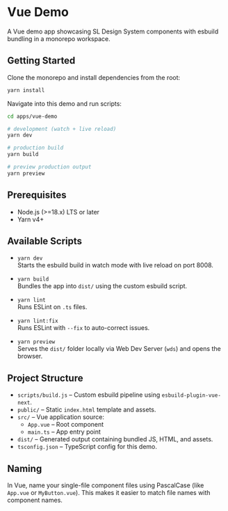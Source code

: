 # Vue Demo

A Vue demo app showcasing SL Design System components with esbuild bundling in a monorepo workspace.

## Getting Started

Clone the monorepo and install dependencies from the root:

```bash
yarn install
```

Navigate into this demo and run scripts:

```bash
cd apps/vue-demo

# development (watch + live reload)
yarn dev

# production build
yarn build

# preview production output
yarn preview
```

## Prerequisites

- Node.js (>=18.x) LTS or later
- Yarn v4+

## Available Scripts

- `yarn dev`  
  Starts the esbuild build in watch mode with live reload on port 8008.

- `yarn build`  
  Bundles the app into `dist/` using the custom esbuild script.

- `yarn lint`  
  Runs ESLint on `.ts` files.

- `yarn lint:fix`  
  Runs ESLint with `--fix` to auto-correct issues.

- `yarn preview`  
  Serves the `dist/` folder locally via Web Dev Server (`wds`) and opens the browser.

## Project Structure

- `scripts/build.js` – Custom esbuild pipeline using `esbuild-plugin-vue-next`.
- `public/` – Static `index.html` template and assets.
- `src/` – Vue application source:
  - `App.vue` – Root component
  - `main.ts` – App entry point
- `dist/` – Generated output containing bundled JS, HTML, and assets.
- `tsconfig.json` – TypeScript config for this demo.


## Naming

In Vue, name your single-file component files using PascalCase (like `App.vue` or `MyButton.vue`).
This makes it easier to match file names with component names.
